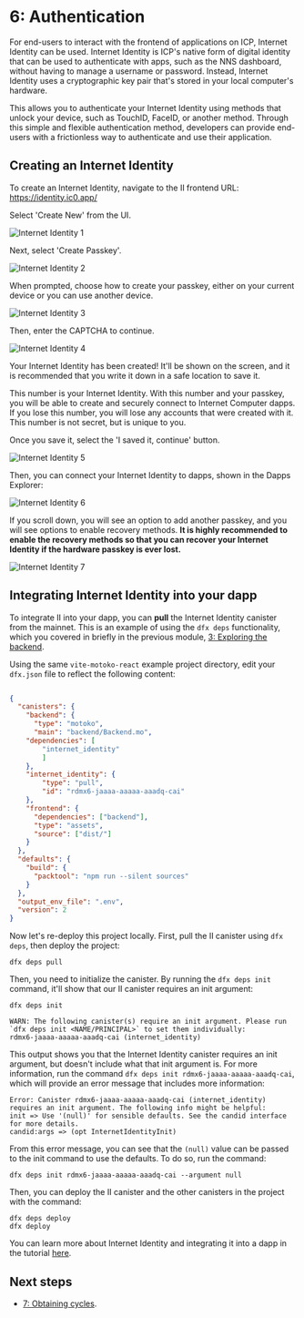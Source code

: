 # 6:  Authentication

For end-users to interact with the frontend of applications on ICP, Internet Identity can be used. Internet Identity is ICP's native form of digital identity that can be used to authenticate with apps, such as the NNS dashboard, without having to manage a username or password. Instead, Internet Identity uses a cryptographic key pair that's stored in your local computer's hardware. 

This allows you to authenticate your Internet Identity using methods that unlock your device, such as TouchID, FaceID, or another method. Through this simple and flexible authentication method, developers can provide end-users with a frictionless way to authenticate and use their application.

## Creating an Internet Identity

To create an Internet Identity, navigate to the II frontend URL: https://identity.ic0.app/

Select 'Create New' from the UI.

![Internet Identity 1](../_attachments/II_1.png)

Next, select 'Create Passkey'.

![Internet Identity 2](../_attachments/II_2.png)

When prompted, choose how to create your passkey, either on your current device or you can use another device. 

![Internet Identity 3](../_attachments/II_3.png)

Then, enter the CAPTCHA to continue.

![Internet Identity 4](../_attachments/II_4.png)

Your Internet Identity has been created! It'll be shown on the screen, and it is recommended that you write it down in a safe location to save it. 

This number is your Internet Identity. With this number and your passkey, you will be able to create and securely connect to Internet Computer dapps. If you lose this number, you will lose any accounts that were created with it. This number is not secret, but is unique to you.

Once you save it, select the 'I saved it, continue' button.

![Internet Identity 5](../_attachments/II_5.png)

Then, you can connect your Internet Identity to dapps, shown in the Dapps Explorer:

![Internet Identity 6](../_attachments/II_6.png)

If you scroll down, you will see an option to add another passkey, and you will see options to enable recovery methods. **It is highly recommended to enable the recovery methods so that you can recover your Internet Identity if the hardware passkey is ever lost.**

![Internet Identity 7](../_attachments/II_7.png)

## Integrating Internet Identity into your dapp

To integrate II into your dapp, you can **pull** the Internet Identity canister from the mainnet. This is an example of using the `dfx deps` functionality, which you covered in briefly in the previous module, [3: Exploring the backend](3-exploring-the-backend.md). 

Using the same `vite-motoko-react` example project directory, edit your `dfx.json` file to reflect the following content:

```json

{
  "canisters": {
    "backend": {
      "type": "motoko",
      "main": "backend/Backend.mo",
    "dependencies": [
        "internet_identity"
        ]
    },
    "internet_identity": {
        "type": "pull",
        "id": "rdmx6-jaaaa-aaaaa-aaadq-cai"
    },
    "frontend": {
      "dependencies": ["backend"],
      "type": "assets",
      "source": ["dist/"]
    }
  },
  "defaults": {
    "build": {
      "packtool": "npm run --silent sources"
    }
  },
  "output_env_file": ".env",
  "version": 2
}
```

Now let's re-deploy this project locally. First, pull the II canister using `dfx deps`, then deploy the project:

```
dfx deps pull
```

Then, you need to initialize the canister. By running the `dfx deps init` command, it'll show that our II canister requires an init argument:

```
dfx deps init
```

```
WARN: The following canister(s) require an init argument. Please run `dfx deps init <NAME/PRINCIPAL>` to set them individually:
rdmx6-jaaaa-aaaaa-aaadq-cai (internet_identity)
```

This output shows you that the Internet Identity canister requires an init argument, but doesn't include what that init argument is. For more information, run the command `dfx deps init rdmx6-jaaaa-aaaaa-aaadq-cai`, which will provide an error message that includes more information:

```
Error: Canister rdmx6-jaaaa-aaaaa-aaadq-cai (internet_identity) requires an init argument. The following info might be helpful:
init => Use '(null)' for sensible defaults. See the candid interface for more details.
candid:args => (opt InternetIdentityInit)
```

From this error message, you can see that the `(null)` value can be passed to the init command to use the defaults. To do so, run the command:

```
dfx deps init rdmx6-jaaaa-aaaaa-aaadq-cai --argument null
```

Then, you can deploy the II canister and the other canisters in the project with the command:

```
dfx deps deploy
dfx deploy
```

You can learn more about Internet Identity and integrating it into a dapp in the tutorial [here](/docs/current/tutorials/developer-journey/level-3/3.5-identities-and-auth).

## Next steps

- [7: Obtaining cycles](7-obtaining-cycles.md).